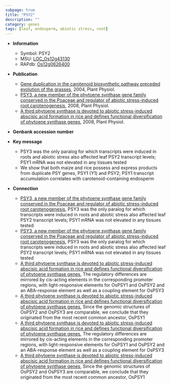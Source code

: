 ```yaml
---
subpage: true
title: "PSY2"
description: ""
category: genes
tags: [leaf, endosperm, abiotic stress, root]
---
```


* **Information**  
    + Symbol: PSY2  
    + MSU: [LOC_Os12g43130](http://rice.plantbiology.msu.edu/cgi-bin/ORF_infopage.cgi?orf=LOC_Os12g43130)  
    + RAPdb: [Os12g0626400](http://rapdb.dna.affrc.go.jp/viewer/gbrowse_details/irgsp1?name=Os12g0626400)  

* **Publication**  
    + [Gene duplication in the carotenoid biosynthetic pathway preceded evolution of the grasses](http://www.ncbi.nlm.nih.gov/pubmed?term=Gene+duplication+in+the+carotenoid+biosynthetic+pathway+preceded+evolution+of+the+grasses%5BTitle%5D), 2004, Plant Physiol.
    + [PSY3, a new member of the phytoene synthase gene family conserved in the Poaceae and regulator of abiotic stress-induced root carotenogenesis](http://www.ncbi.nlm.nih.gov/pubmed?term=PSY3,+a+new+member+of+the+phytoene+synthase+gene+family+conserved+in+the+Poaceae+and+regulator+of+abiotic+stress-induced+root+carotenogenesis%5BTitle%5D), 2008, Plant Physiol.
    + [A third phytoene synthase is devoted to abiotic stress-induced abscisic acid formation in rice and defines functional diversification of phytoene synthase genes](http://www.ncbi.nlm.nih.gov/pubmed?term=A+third+phytoene+synthase+is+devoted+to+abiotic+stress-induced+abscisic+acid+formation+in+rice+and+defines+functional+diversification+of+phytoene+synthase+genes%5BTitle%5D), 2008, Plant Physiol.

* **Genbank accession number**  

* **Key message**  
    + PSY3 was the only paralog for which transcripts were induced in roots and abiotic stress also affected leaf PSY2 transcript levels; PSY1 mRNA was not elevated in any tissues tested
    + We show that both maize and rice possess and express products from duplicate PSY genes, PSY1 (Y1) and PSY2; PSY1 transcript accumulation correlates with carotenoid-containing endosperm

* **Connection**  
    + [PSY3, a new member of the phytoene synthase gene family conserved in the Poaceae and regulator of abiotic stress-induced root carotenogenesis](http://www.ncbi.nlm.nih.gov/pubmed?term=PSY3,+a+new+member+of+the+phytoene+synthase+gene+family+conserved+in+the+Poaceae+and+regulator+of+abiotic+stress-induced+root+carotenogenesis%5BTitle%5D), PSY3 was the only paralog for which transcripts were induced in roots and abiotic stress also affected leaf PSY2 transcript levels; PSY1 mRNA was not elevated in any tissues tested
    + [PSY3, a new member of the phytoene synthase gene family conserved in the Poaceae and regulator of abiotic stress-induced root carotenogenesis](http://www.ncbi.nlm.nih.gov/pubmed?term=PSY3,+a+new+member+of+the+phytoene+synthase+gene+family+conserved+in+the+Poaceae+and+regulator+of+abiotic+stress-induced+root+carotenogenesis%5BTitle%5D), PSY3 was the only paralog for which transcripts were induced in roots and abiotic stress also affected leaf PSY2 transcript levels; PSY1 mRNA was not elevated in any tissues tested
    + [A third phytoene synthase is devoted to abiotic stress-induced abscisic acid formation in rice and defines functional diversification of phytoene synthase genes](http://www.ncbi.nlm.nih.gov/pubmed?term=A+third+phytoene+synthase+is+devoted+to+abiotic+stress-induced+abscisic+acid+formation+in+rice+and+defines+functional+diversification+of+phytoene+synthase+genes%5BTitle%5D), The regulatory differences are mirrored by cis-acting elements in the corresponding promoter regions, with light-responsive elements for OsPSY1 and OsPSY2 and an ABA-response element as well as a coupling element for OsPSY3
    + [A third phytoene synthase is devoted to abiotic stress-induced abscisic acid formation in rice and defines functional diversification of phytoene synthase genes](http://www.ncbi.nlm.nih.gov/pubmed?term=A+third+phytoene+synthase+is+devoted+to+abiotic+stress-induced+abscisic+acid+formation+in+rice+and+defines+functional+diversification+of+phytoene+synthase+genes%5BTitle%5D), Since the genomic structures of OsPSY2 and OsPSY3 are comparable, we conclude that they originated from the most recent common ancestor, OsPSY1
    + [A third phytoene synthase is devoted to abiotic stress-induced abscisic acid formation in rice and defines functional diversification of phytoene synthase genes](http://www.ncbi.nlm.nih.gov/pubmed?term=A+third+phytoene+synthase+is+devoted+to+abiotic+stress-induced+abscisic+acid+formation+in+rice+and+defines+functional+diversification+of+phytoene+synthase+genes%5BTitle%5D), The regulatory differences are mirrored by cis-acting elements in the corresponding promoter regions, with light-responsive elements for OsPSY1 and OsPSY2 and an ABA-response element as well as a coupling element for OsPSY3
    + [A third phytoene synthase is devoted to abiotic stress-induced abscisic acid formation in rice and defines functional diversification of phytoene synthase genes](http://www.ncbi.nlm.nih.gov/pubmed?term=A+third+phytoene+synthase+is+devoted+to+abiotic+stress-induced+abscisic+acid+formation+in+rice+and+defines+functional+diversification+of+phytoene+synthase+genes%5BTitle%5D), Since the genomic structures of OsPSY2 and OsPSY3 are comparable, we conclude that they originated from the most recent common ancestor, OsPSY1



